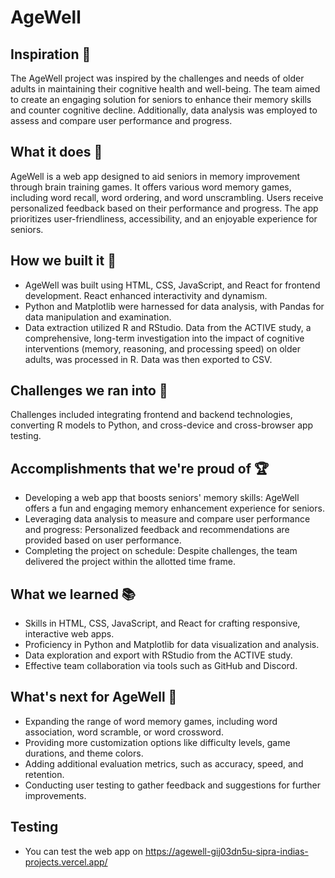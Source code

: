 # AgeWell

## Inspiration 🚀
The AgeWell project was inspired by the challenges and needs of older adults in maintaining their cognitive health and well-being. The team aimed to create an engaging solution for seniors to enhance their memory skills and counter cognitive decline. Additionally, data analysis was employed to assess and compare user performance and progress.

## What it does 🎯
AgeWell is a web app designed to aid seniors in memory improvement through brain training games. It offers various word memory games, including word recall, word ordering, and word unscrambling. Users receive personalized feedback based on their performance and progress. The app prioritizes user-friendliness, accessibility, and an enjoyable experience for seniors.

## How we built it 🔧
- AgeWell was built using HTML, CSS, JavaScript, and React for frontend development. React enhanced interactivity and dynamism.
- Python and Matplotlib were harnessed for data analysis, with Pandas for data manipulation and examination.
- Data extraction utilized R and RStudio. Data from the ACTIVE study, a comprehensive, long-term investigation into the impact of cognitive interventions (memory, reasoning, and processing speed) on older adults, was processed in R. Data was then exported to CSV.

## Challenges we ran into 🚧
Challenges included integrating frontend and backend technologies, converting R models to Python, and cross-device and cross-browser app testing.

## Accomplishments that we're proud of 🏆
- Developing a web app that boosts seniors' memory skills: AgeWell offers a fun and engaging memory enhancement experience for seniors.
- Leveraging data analysis to measure and compare user performance and progress: Personalized feedback and recommendations are provided based on user performance.
- Completing the project on schedule: Despite challenges, the team delivered the project within the allotted time frame.

## What we learned 📚
- Skills in HTML, CSS, JavaScript, and React for crafting responsive, interactive web apps.
- Proficiency in Python and Matplotlib for data visualization and analysis.
- Data exploration and export with RStudio from the ACTIVE study.
- Effective team collaboration via tools such as GitHub and Discord.

## What's next for AgeWell 🚀
- Expanding the range of word memory games, including word association, word scramble, or word crossword.
- Providing more customization options like difficulty levels, game durations, and theme colors.
- Adding additional evaluation metrics, such as accuracy, speed, and retention.
- Conducting user testing to gather feedback and suggestions for further improvements.

## Testing
- You can test the web app on https://agewell-gij03dn5u-sipra-indias-projects.vercel.app/

